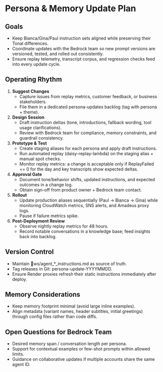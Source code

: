 ﻿# Persona & Memory Update Plan

## Goals
- Keep Bianca/Gina/Paul instruction sets aligned while preserving their Tonal differences.
- Coordinate updates with the Bedrock team so new prompt versions are versioned, tested, and rolled out consistently.
- Ensure replay telemetry, transcript corpus, and regression checks feed into every update cycle.

## Operating Rhythm
1. **Suggest Changes**
   - Capture issues from replay metrics, customer feedback, or business stakeholders.
   - File them in a dedicated persona-updates backlog (tag with persona + theme).
2. **Design Session**
   - Draft instruction deltas (tone, introductions, fallback wording, tool usage clarifications).
   - Review with Bedrock team for compliance, memory constraints, and guardrail consistency.
3. **Prototype & Test**
   - Create staging aliases for each persona and apply draft instructions.
   - Run automated replay (daisy-replay-lambda) on the staging alias + manual spot checks.
   - Monitor replay metrics: a change is acceptable only if ReplayFailed == 0 for the day and key transcripts show expected deltas.
4. **Approval Gate**
   - Document tone/behavior shifts, updated instructions, and expected outcomes in a change log.
   - Obtain sign-off from product owner + Bedrock team contact.
5. **Rollout**
   - Update production aliases sequentially (Paul → Bianca → Gina) while monitoring CloudWatch metrics, SNS alerts, and Amadeus proxy logs.
   - Pause if failure metrics spike.
6. **Post-Deployment Review**
   - Observe nightly replay metrics for 48 hours.
   - Record notable conversations in a knowledge base; feed insights back into backlog.

## Version Control
- Maintain ws/agent_*_instructions.md as source of truth.
- Tag releases in Git: persona-update-YYYYMMDD.
- Ensure Render proxies refresh their static instructions immediately after deploy.

## Memory Considerations
- Keep memory footprint minimal (avoid large inline examples).
- Align metadata (variant names, header subtitles, initial greetings) through config files rather than code diffs.

## Open Questions for Bedrock Team
- Desired memory span / conversation length per persona.
- Support for contextual examples or few-shot prompts within allowed limits.
- Guidance on collaborative updates if multiple accounts share the same agent ID.

